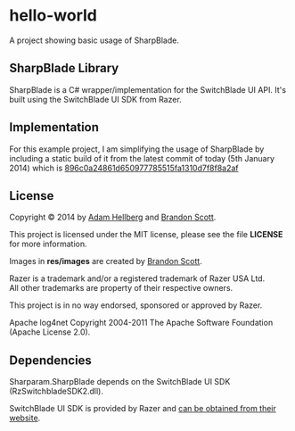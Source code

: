 hello-world
===========

A project showing basic usage of SharpBlade.

SharpBlade Library
------------------

SharpBlade is a C# wrapper/implementation for the SwitchBlade UI API.  It's built using the SwitchBlade UI SDK from Razer.

Implementation
--------------

For this example project, I am simplifying the usage of SharpBlade by including a static build of it from the latest commit of today (5th January 2014) which is [896c0a24861d650977785515fa1310d7f8f8a2af][publishcommit]

License
-------

Copyright &copy; 2014 by [Adam Hellberg][sharp] and [Brandon Scott][bs].

This project is licensed under the MIT license, please see the file **LICENSE** for more information.

Images in **res/images** are created by [Brandon Scott][bs].

Razer is a trademark and/or a registered trademark of Razer USA Ltd.  
All other trademarks are property of their respective owners.

This project is in no way endorsed, sponsored or approved by Razer.

Apache log4net Copyright 2004-2011 The Apache Software Foundation (Apache License 2.0).

Dependencies
------------

Sharparam.SharpBlade depends on the SwitchBlade UI SDK (RzSwitchbladeSDK2.dll).

SwitchBlade UI SDK is provided by Razer and [can be obtained from their website][rzdev].

[newpull]: ../../pull/new/master
[sharp]: https://github.com/Sharparam
[contrib]: ../../wiki/Contributing
[bs]: https://github.com/brandonscott
[rzdev]: http://www.razerzone.com/switchblade-ui/developers
[l4n]: http://logging.apache.org/log4net/
[sbs]: https://github.com/Sharparam/SwitchBladeSteam
[publishcommit]: https://github.com/SharpBlade/SharpBlade/commit/896c0a24861d650977785515fa1310d7f8f8a2af
